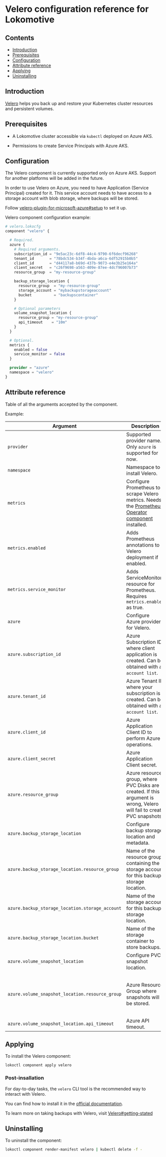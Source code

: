 # Velero configuration reference for Lokomotive

## Contents

* [Introduction](#introduction)
* [Prerequisites](#prerequisites)
* [Configuration](#configuration)
* [Attribute reference](#attribute-reference)
* [Applying](#applying)
* [Uninstalling](#uninstalling)

## Introduction

[Velero](https://github.com/vmware-tanzu/velero) helps you back up and restore your Kubernetes
cluster resources and persistent volumes.

## Prerequisites

* A Lokomotive cluster accessible via `kubectl` deployed on Azure AKS.

* Permissions to create Service Principals with Azure AKS.

## Configuration

The Velero component is currently supported only on Azure AKS. Support for another platforms will be added in the future.

In order to use Velero on Azure, you need to have Application (Service Principal) created
for it. This service account needs to have access to a storage account with blob storage,
where backups will be stored.

Follow [velero-plugin-for-microsoft-azure#setup](https://github.com/vmware-tanzu/velero-plugin-for-microsoft-azure#setup) to set it up.

Velero component configuration example:

```tf
# velero.lokocfg
component "velero" {

  # Required.
  azure {
    # Required arguments.
    subscription_id = "9e5ac23c-6df8-44c4-9790-6f6decf96268"
    tenant_id       = "78bdc534-b34f-4bda-a6ca-6df52915b0b5"
    client_id       = "d44117a8-b69d-437b-9073-e4e3b25e164a"
    client_secret   = "c26f9698-a563-409e-87ee-4dcf96007b73"
    resource_group  = "my-resource-group"

    backup_storage_location {
      resource_group  = "my-resource-group"
      storage_account = "mybackupstorageaccount"
      bucket          = "backupscontainer"
    }

    # Optional parameters
    volume_snapshot_location {
      resource_group = "my-resource-group"
      api_timeout    = "10m"
    }
  }

  # Optional.
  metrics {
    enabled = false
    service_monitor = false
  }

  provider = "azure"
  namespace = "velero"
}
```

## Attribute reference

Table of all the arguments accepted by the component.

Example:

| Argument                                        | Description                                                                                                                | Default                                           | Required |
|-------------------------------------------------|----------------------------------------------------------------------------------------------------------------------------|:-------------------------------------------------:|:--------:|
| `provider`                                      | Supported provider name. Only `azure` is supported for now.                                                                | "azure"                                           | false    |
| `namespace`                                     | Namespace to install Velero.                                                                                               | "velero"                                          | false    |
| `metrics`                                       | Configure Prometheus to scrape Velero metrics. Needs the [Prometheus Operator component](prometheus-operator.md) installed.| -                                                 | false    |
| `metrics.enabled`                               | Adds Prometheus annotations to Velero deployment if enabled.                                                               | false                                             | false    |
| `metrics.service_monitor`                       | Adds ServiceMonitor resource for Prometheus. Requires `metrics.enabled` as true.                                           | false                                             | false    |
| `azure`                                         | Configure Azure provider for Velero.                                                                                       | -                                                 | true     |
| `azure.subscription_id`                         | Azure Subscription ID where client application is created. Can be obtained with `az account list`.                         | -                                                 | true     |
| `azure.tenant_id`                               | Azure Tenant ID where your subscription is created. Can be obtained with `az account list`.                                | -                                                 | true     |
| `azure.client_id`                               | Azure Application Client ID to perform Azure operations.                                                                   | -                                                 | true     |
| `azure.client_secret`                           | Azure Application Client secret.                                                                                           | -                                                 | true     |
| `azure.resource_group`                          | Azure resource group, where PVC Disks are created. If this argument is wrong, Velero will fail to create PVC snapshots.    | -                                                 | true     |
| `azure.backup_storage_location`                 | Configure backup storage location and metadata.                                                                            | -                                                 | true     |
| `azure.backup_storage_location.resource_group`  | Name of the resource group containing the storage account for this backup storage location.                                | -                                                 | true     |
| `azure.backup_storage_location.storage_account` | Name of the storage account for this backup storage location.                                                              | -                                                 | true     |
| `azure.backup_storage_location.bucket`          | Name of the storage container to store backups.                                                                            | -                                                 | true     |
| `azure.volume_snapshot_location`                | Configure PVC snapshot location.                                                                                           | -                                                 | false    |
| `azure.volume_snapshot_location.resource_group` | Azure Resource Group where snapshots will be stored.                                                                       | Stored in the same resource group as the cluster. | false    |
| `azure.volume_snapshot_location.api_timeout`    | Azure API timeout.                                                                                                         | "10m"                                             | false    |

## Applying

To install the Velero component:

```bash
lokoctl component apply velero
```

### Post-insallation

For day-to-day tasks, the `velero` CLI tool is the recommended way to interact with Velero.

You can find how to install it in the [official documentation](https://velero.io/docs/master/basic-install/#install-the-cli).

To learn more on taking backups with Velero, visit [Velero#getting-stated](https://velero.io/docs/v1.2.0/examples/)

## Uninstalling

To uninstall the component:

```bash
lokoctl component render-manifest velero | kubectl delete -f -
```
